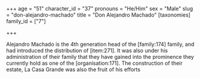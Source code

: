 +++
age = "51"
character_id = "37"
pronouns = "He/Him"
sex = "Male"
slug = "don-alejandro-machado"
title = "Don Alejandro Machado"
[taxonomies]
family_id = ["7"]

+++

Alejandro Machado is the 4th generation head of the \[family:174\] family, and had introduced the distribution of \[item:271\]. It was also under his administration of their family that they have gained into the prominence they currently hold as one of the \[organisation:171\]. The construction of their estate, La Casa Grande was also the fruit of his efforts
